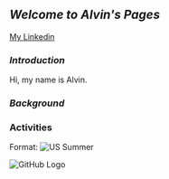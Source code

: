 ## _**Welcome to Alvin's Pages**_
[My Linkedin](https://www.linkedin.com/in/y-c-huang1995)

### _Introduction_
Hi, my name is Alvin.


### _Background_


### Activities

Format: ![US Summer](https://photos.app.goo.gl/hQWXLCnAWA6TI6Ld2)

![GitHub Logo](/images/logo.png)